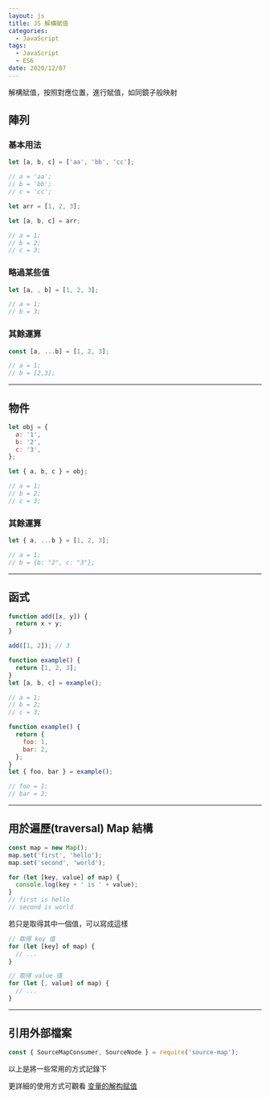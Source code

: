 ```yaml
---
layout: js
title: JS 解構賦值
categories:
  - JavaScript
tags:
  - JavaScript
  - ES6
date: 2020/12/07
---
```


解構賦值，按照對應位置，進行賦值，如同鏡子般映射

## 陣列

### 基本用法

```javascript
let [a, b, c] = ['aa', 'bb', 'cc'];

// a = 'aa';
// b = 'bb';
// c = 'cc';
```

```javascript
let arr = [1, 2, 3];

let [a, b, c] = arr;

// a = 1;
// b = 2;
// c = 3;
```

### 略過某些值

```javascript
let [a, , b] = [1, 2, 3];

// a = 1;
// b = 3;
```

### 其餘運算

```javascript
const [a, ...b] = [1, 2, 3];

// a = 1;
// b = [2,3];
```

---

## 物件

```javascript
let obj = {
  a: '1',
  b: '2',
  c: '3',
};

let { a, b, c } = obj;

// a = 1;
// b = 2;
// c = 3;
```

### 其餘運算

```javascript
let { a, ...b } = [1, 2, 3];

// a = 1;
// b = {b: "2", c: "3"};
```

---

## 函式

```javascript
function add([x, y]) {
  return x + y;
}

add([1, 2]); // 3
```

```javascript
function example() {
  return [1, 2, 3];
}
let [a, b, c] = example();

// a = 1;
// b = 2;
// c = 3;
```

```javascript
function example() {
  return {
    foo: 1,
    bar: 2,
  };
}
let { foo, bar } = example();

// foo = 1;
// bar = 2;
```

---

## 用於遍歷(traversal) Map 結構

```javascript
const map = new Map();
map.set('first', 'hello');
map.set('second', 'world');

for (let [key, value] of map) {
  console.log(key + ' is ' + value);
}
// first is hello
// second is world
```

若只是取得其中一個值，可以寫成這樣

```javascript
// 取得 key 值
for (let [key] of map) {
  // ...
}

// 取得 value 值
for (let [, value] of map) {
  // ...
}
```

---

## 引用外部檔案

```javascript
const { SourceMapConsumer, SourceNode } = require('source-map');
```

以上是將一些常用的方式記錄下

更詳細的使用方式可觀看 [变量的解构赋值](https://es6.ruanyifeng.com/#docs/destructuring)
